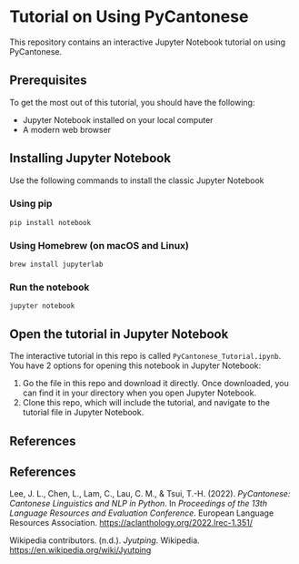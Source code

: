 # Tutorial on Using PyCantonese

This repository contains an interactive Jupyter Notebook tutorial on using PyCantonese.

## Prerequisites

To get the most out of this tutorial, you should have the following:

* Jupyter Notebook installed on your local computer
* A modern web browser

## Installing Jupyter Notebook

Use the following commands to install the classic Jupyter Notebook

### Using pip

```
pip install notebook
```

### Using Homebrew (on macOS and Linux)

```
brew install jupyterlab
```

### Run the notebook

```
jupyter notebook
```

## Open the tutorial in Jupyter Notebook

The interactive tutorial in this repo is called `PyCantonese_Tutorial.ipynb`. You have 2 options for opening this notebook in Jupyter Notebook:

1. Go the file in this repo and download it directly. Once downloaded, you can find it in your directory when you open Jupyter Notebook.
2. Clone this repo, which will include the tutorial, and navigate to the tutorial file in Jupyter Notebook.

## References

## References

Lee, J. L., Chen, L., Lam, C., Lau, C. M., & Tsui, T.-H. (2022). *PyCantonese: Cantonese Linguistics and NLP in Python*. In *Proceedings of the 13th Language Resources and Evaluation Conference*. European Language Resources Association. https://aclanthology.org/2022.lrec-1.351/

Wikipedia contributors. (n.d.). *Jyutping*. Wikipedia. https://en.wikipedia.org/wiki/Jyutping